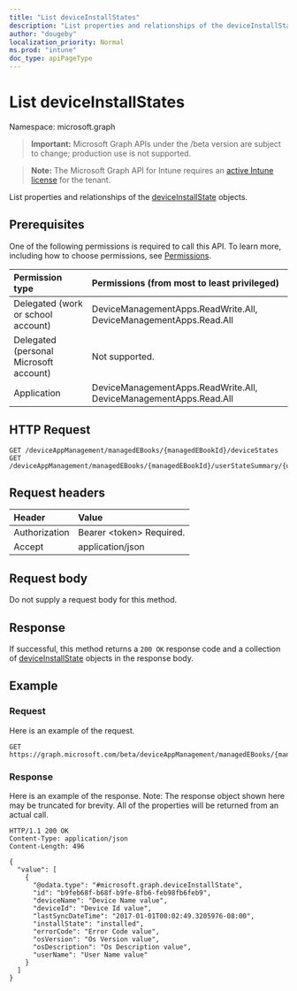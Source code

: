```yaml
---
title: "List deviceInstallStates"
description: "List properties and relationships of the deviceInstallState objects."
author: "dougeby"
localization_priority: Normal
ms.prod: "intune"
doc_type: apiPageType
---
```


# List deviceInstallStates

Namespace: microsoft.graph

> **Important:** Microsoft Graph APIs under the /beta version are subject to change; production use is not supported.

> **Note:** The Microsoft Graph API for Intune requires an [active Intune license](https://go.microsoft.com/fwlink/?linkid=839381) for the tenant.

List properties and relationships of the [deviceInstallState](../resources/intune-books-deviceinstallstate.md) objects.

## Prerequisites
One of the following permissions is required to call this API. To learn more, including how to choose permissions, see [Permissions](/graph/permissions-reference).

|Permission type|Permissions (from most to least privileged)|
|:---|:---|
|Delegated (work or school account)|DeviceManagementApps.ReadWrite.All, DeviceManagementApps.Read.All|
|Delegated (personal Microsoft account)|Not supported.|
|Application|DeviceManagementApps.ReadWrite.All, DeviceManagementApps.Read.All|

## HTTP Request
<!-- {
  "blockType": "ignored"
}
-->
``` http
GET /deviceAppManagement/managedEBooks/{managedEBookId}/deviceStates
GET /deviceAppManagement/managedEBooks/{managedEBookId}/userStateSummary/{userInstallStateSummaryId}/deviceStates
```

## Request headers
|Header|Value|
|:---|:---|
|Authorization|Bearer &lt;token&gt; Required.|
|Accept|application/json|

## Request body
Do not supply a request body for this method.

## Response
If successful, this method returns a `200 OK` response code and a collection of [deviceInstallState](../resources/intune-books-deviceinstallstate.md) objects in the response body.

## Example

### Request
Here is an example of the request.
``` http
GET https://graph.microsoft.com/beta/deviceAppManagement/managedEBooks/{managedEBookId}/deviceStates
```

### Response
Here is an example of the response. Note: The response object shown here may be truncated for brevity. All of the properties will be returned from an actual call.
``` http
HTTP/1.1 200 OK
Content-Type: application/json
Content-Length: 496

{
  "value": [
    {
      "@odata.type": "#microsoft.graph.deviceInstallState",
      "id": "b9feb68f-b68f-b9fe-8fb6-feb98fb6feb9",
      "deviceName": "Device Name value",
      "deviceId": "Device Id value",
      "lastSyncDateTime": "2017-01-01T00:02:49.3205976-08:00",
      "installState": "installed",
      "errorCode": "Error Code value",
      "osVersion": "Os Version value",
      "osDescription": "Os Description value",
      "userName": "User Name value"
    }
  ]
}
```






